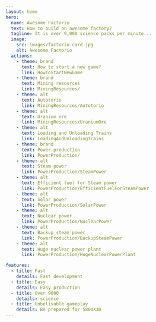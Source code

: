```yaml
---
layout: home
hero:
  name: Awesome Factorio
  text: How to build an awesome factory?
  tagline: It is over 9,000 science packs per minute...
  image:
    src: images/factorio-card.jpg
    alt: Awesome Factorio
  actions:
    - theme: brand
      text: How to start a new game?
      link: HowToStartNewGame
    - theme: brand
      text: Mining resources
      link: MiningResources/
    - theme: alt
      text: Autotorio
      link: MiningResources/Autotorio
    - theme: alt
      text: Uranium ore
      link: MiningResources/UraniumOre
    - theme: alt
      text: Loading and Unloading Trains
      link: LoadingAndUnloadingTrains
    - theme: brand
      text: Power production
      link: PowerProduction/
    - theme: alt
      text: Steam power
      link: PowerProduction/SteamPower
    - theme: alt
      text: Efficient fuel for Steam power
      link: PowerProduction/EfficientFuelForSteamPower
    - theme: alt
      text: Solar power
      link: PowerProduction/SolarPower
    - theme: alt
      text: Nuclear power
      link: PowerProduction/NuclearPower
    - theme: alt
      text: Backup steam power
      link: PowerProduction/BackupSteamPower
    - theme: alt
      text: Huge nuclear power plant
      link: PowerProduction/HugeNuclearPowerPlant

features:
  - title: Fast
    details: Fast development
  - title: Easy
    details: Easy production
  - title: Over 9000
    details: science
  - title: Unbelivable gameplay
    details: Be prepared for 5800X3D
---
```

